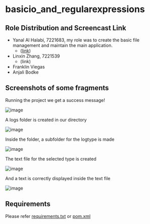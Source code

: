 # basicio_and_regularexpressions

## Role Distribution and Screencast Link
<!-- TODO -->
- Yanal Al Halabi, 7221683, my role was to create the basic file management and maintain the main application.
  - ([link](https://drive.google.com/file/d/1G4m8ErQxRVD3iQjGR3B8emTbwOyRQvDt/view?usp=sharing))
- Linxin Zhang, 7221539
  - (link)
- Franklin Viegas
- Anjali Bodke

## Screenshots of some fragments
Running the project we get a success message!

![image](https://github.com/user-attachments/assets/fec4e9d2-af93-4152-aff2-413815fb50a6)

A logs folder is created in our directory

![image](https://github.com/user-attachments/assets/a77e69ba-48de-4995-91d2-f1d97e9766e2)

Inside the folder, a subfolder for the logtype is made

![image](https://github.com/user-attachments/assets/da5eb35f-a935-4fe9-a03f-b1d58b35863c)

The text file for the selected type is created

![image](https://github.com/user-attachments/assets/d8668a46-5a76-402a-9632-b3bbdd405ef9)

And a text is correctly displayed inside the text file

![image](https://github.com/user-attachments/assets/efa95d15-7f99-40cc-b83e-d33591ec6b2d)


## Requirements
Please refer [requirements.txt](./requirements.txt) or [pom.xml](./pom.xml)
